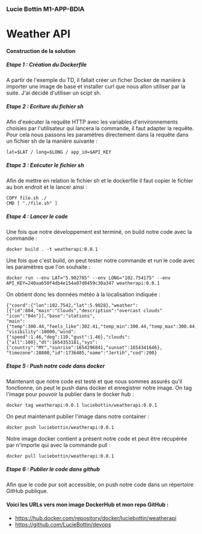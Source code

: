 ### Lucie Bottin M1-APP-BDIA
# Weather API


#### Construction de la solution

##### Etape 1 : Création du Dockerfile

A partir de l'exemple du TD, il fallait créer un ficher Docker de manière à importer une image de base et installer curl que nous allon utiliser par la suite. 
J'ai décidé d'utiliser un scipt sh.

##### Etape 2 : Ecriture du fichier sh

Afin d'exécuter la requête HTTP avec les variables d'environnements choisies par l'utilisateur qui lancera la commande, il faut adapter la requête. Pour cela nous passons les paramètres directement dans la requête dans un fichier sh de la manière suivante :
```
lat=$LAT / long=$LONG / app_id=$API_KEY
```

##### Etape 3 : Exécuter le fichier sh

Afin de mettre en relation le fichier sh et le dockerfile il faut copier le fichier au bon endroit et le lancer ainsi :
```
COPY file.sh ./
CMD [ "./file.sh" ]
```

##### Etape 4 : Lancer le code

Une fois que notre développement est terminé, on build notre code avec la commande :
```
docker build . -t weatherapi:0.0.1
```
Une fois que c'est build, on peut tester notre commande et run le code avec les paramètres que l'on souhaite :
```
docker run --env LAT="5.902785" --env LONG="102.754175" --env API_KEY=240aa650f4db4e154a07d0459c30a347 weatherapi:0.0.1
```
On obtient donc les données météo à la localisation indiquée :
```
{"coord":{"lon":102.7542,"lat":5.9028},"weather":[{"id":804,"main":"Clouds","description":"overcast clouds" "icon":"04n"}],"base":"stations",
"main":{"temp":300.44,"feels_like":302.41,"temp_min":300.44,"temp_max":300.44,"pressure":1010,"humidity":69,"sea_level":1010,"grnd_level":983},
"visibility":10000,"wind":{"speed":1.46,"deg":110,"gust":1.46},"clouds":{"all":100},"dt":1654353181,"sys":{"country":"MY","sunrise":1654296841,"sunset":1654341646},
"timezone":28800,"id":1736405,"name":"Jertih","cod":200}
```

##### Etape 5 : Push notre code dans docker

Maintenant que notre code est testé et que nous sommes assurés qu'il fonctionne, on peut le push dans docker et enregistrer notre image. On tag l'image pour pouvoir la publier dans le docker hub :
```
docker tag weatherapi:0.0.1 luciebottin/weatherapi:0.0.1
```
On peut maintenant publier l'image dans notre container :
```
docker push luciebottin/weatherapi:0.0.1
```
Notre image docker contient a présent notre code et peut être récupérée par n'importe qui avec la commande pull :
```
docker pull luciebottin/weatherapi:0.0.1
```

##### Etape 6 : Publier le code dans github

Afin que le code pur soit accessible, on push notre code dans un répertoire GitHub publique.

#### Voici les URLs vers mon image DockerHub et mon repo GitHub :

* https://hub.docker.com/repository/docker/luciebottin/weatherapi
* https://github.com/LucieBottin/devops
